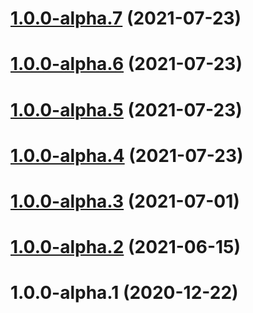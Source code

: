 # [1.0.0-alpha.7](https://github.com/repeated-pleasant-games/tabletop/compare/v1.0.0-alpha.6...v1.0.0-alpha.7) (2021-07-23)

# [1.0.0-alpha.6](https://github.com/repeated-pleasant-games/tabletop/compare/v1.0.0-alpha.5...v1.0.0-alpha.6) (2021-07-23)

# [1.0.0-alpha.5](https://github.com/repeated-pleasant-games/tabletop/compare/v1.0.0-alpha.4...v1.0.0-alpha.5) (2021-07-23)

# [1.0.0-alpha.4](https://github.com/repeated-pleasant-games/tabletop/compare/v1.0.0-alpha.3...v1.0.0-alpha.4) (2021-07-23)

# [1.0.0-alpha.3](https://github.com/repeated-pleasant-games/tabletop/compare/v1.0.0-alpha.2...v1.0.0-alpha.3) (2021-07-01)

# [1.0.0-alpha.2](https://github.com/repeated-pleasant-games/tabletop/compare/v1.0.0-alpha.1...v1.0.0-alpha.2) (2021-06-15)

# 1.0.0-alpha.1 (2020-12-22)
